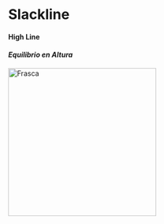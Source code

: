 # Slackline
#### High Line
#### *Equilibrio en Altura*
<img src="https://user-images.githubusercontent.com/82980738/122616927-b7dc3800-d061-11eb-8623-4a94ed4da6b1.jpg" alt="Frasca" width="300px">

